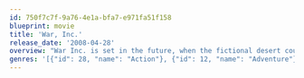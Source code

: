 ```yaml
---
id: 750f7c7f-9a76-4e1a-bfa7-e971fa51f158
blueprint: movie
title: 'War, Inc.'
release_date: '2008-04-28'
overview: "War Inc. is set in the future, when the fictional desert country of Turaqistan is torn by a riot after a private corporation, Tamerlane, owned by the former Vice President of the United States, has taken over the whole country. Brand Hauser, a hit man who suppresses his emotions by gobbling down hot sauce, is hired by the corporation's head to kill the CEO of their competitors."
genres: '[{"id": 28, "name": "Action"}, {"id": 12, "name": "Adventure"}, {"id": 35, "name": "Comedy"}, {"id": 53, "name": "Thriller"}]'
---
```

